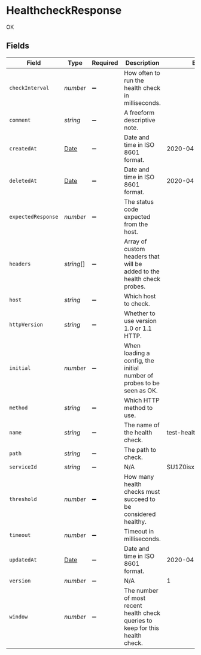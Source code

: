 # HealthcheckResponse

OK


## Fields

| Field                                                                                         | Type                                                                                          | Required                                                                                      | Description                                                                                   | Example                                                                                       |
| --------------------------------------------------------------------------------------------- | --------------------------------------------------------------------------------------------- | --------------------------------------------------------------------------------------------- | --------------------------------------------------------------------------------------------- | --------------------------------------------------------------------------------------------- |
| `checkInterval`                                                                               | *number*                                                                                      | :heavy_minus_sign:                                                                            | How often to run the health check in milliseconds.                                            |                                                                                               |
| `comment`                                                                                     | *string*                                                                                      | :heavy_minus_sign:                                                                            | A freeform descriptive note.                                                                  |                                                                                               |
| `createdAt`                                                                                   | [Date](https://developer.mozilla.org/en-US/docs/Web/JavaScript/Reference/Global_Objects/Date) | :heavy_minus_sign:                                                                            | Date and time in ISO 8601 format.                                                             | 2020-04-09T18:14:30Z                                                                          |
| `deletedAt`                                                                                   | [Date](https://developer.mozilla.org/en-US/docs/Web/JavaScript/Reference/Global_Objects/Date) | :heavy_minus_sign:                                                                            | Date and time in ISO 8601 format.                                                             | 2020-04-09T18:14:30Z                                                                          |
| `expectedResponse`                                                                            | *number*                                                                                      | :heavy_minus_sign:                                                                            | The status code expected from the host.                                                       |                                                                                               |
| `headers`                                                                                     | *string*[]                                                                                    | :heavy_minus_sign:                                                                            | Array of custom headers that will be added to the health check probes.                        |                                                                                               |
| `host`                                                                                        | *string*                                                                                      | :heavy_minus_sign:                                                                            | Which host to check.                                                                          |                                                                                               |
| `httpVersion`                                                                                 | *string*                                                                                      | :heavy_minus_sign:                                                                            | Whether to use version 1.0 or 1.1 HTTP.                                                       |                                                                                               |
| `initial`                                                                                     | *number*                                                                                      | :heavy_minus_sign:                                                                            | When loading a config, the initial number of probes to be seen as OK.                         |                                                                                               |
| `method`                                                                                      | *string*                                                                                      | :heavy_minus_sign:                                                                            | Which HTTP method to use.                                                                     |                                                                                               |
| `name`                                                                                        | *string*                                                                                      | :heavy_minus_sign:                                                                            | The name of the health check.                                                                 | test-healthcheck                                                                              |
| `path`                                                                                        | *string*                                                                                      | :heavy_minus_sign:                                                                            | The path to check.                                                                            |                                                                                               |
| `serviceId`                                                                                   | *string*                                                                                      | :heavy_minus_sign:                                                                            | N/A                                                                                           | SU1Z0isxPaozGVKXdv0eY                                                                         |
| `threshold`                                                                                   | *number*                                                                                      | :heavy_minus_sign:                                                                            | How many health checks must succeed to be considered healthy.                                 |                                                                                               |
| `timeout`                                                                                     | *number*                                                                                      | :heavy_minus_sign:                                                                            | Timeout in milliseconds.                                                                      |                                                                                               |
| `updatedAt`                                                                                   | [Date](https://developer.mozilla.org/en-US/docs/Web/JavaScript/Reference/Global_Objects/Date) | :heavy_minus_sign:                                                                            | Date and time in ISO 8601 format.                                                             | 2020-04-09T18:14:30Z                                                                          |
| `version`                                                                                     | *number*                                                                                      | :heavy_minus_sign:                                                                            | N/A                                                                                           | 1                                                                                             |
| `window`                                                                                      | *number*                                                                                      | :heavy_minus_sign:                                                                            | The number of most recent health check queries to keep for this health check.                 |                                                                                               |